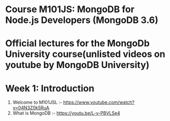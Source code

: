# Course M101JS: MongoDB for Node.js Developers (MongoDB 3.6)

# Official lectures for the MongoDb University course(unlisted videos on youtube by MongoDB University)

# Week 1: Introduction
1) Welcome to M101JSL :- https://www.youtube.com/watch?v=04N3Z0k5RuA
2) What is MongoDB :- https://youtu.be/L-v-PBVLSe4
